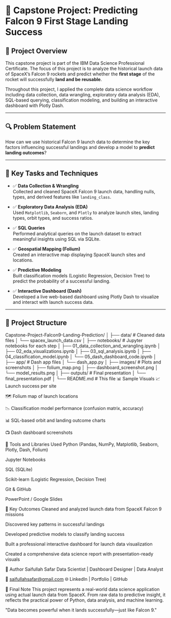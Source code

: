 # 🚀 Capstone Project: Predicting Falcon 9 First Stage Landing Success

## 🧩 Project Overview

This capstone project is part of the IBM Data Science Professional Certificate. The focus of this project is to analyze the historical launch data of SpaceX’s Falcon 9 rockets and predict whether the **first stage** of the rocket will successfully **land and be reusable**.

Throughout this project, I applied the complete data science workflow including data collection, data wrangling, exploratory data analysis (EDA), SQL-based querying, classification modeling, and building an interactive dashboard with Plotly Dash.

---

## 🔍 Problem Statement

How can we use historical Falcon 9 launch data to determine the key factors influencing successful landings and develop a model to **predict landing outcomes**?

---

## 🧠 Key Tasks and Techniques

- ✅ **Data Collection & Wrangling**  
  Collected and cleaned SpaceX Falcon 9 launch data, handling nulls, types, and derived features like `landing_class`.

- ✅ **Exploratory Data Analysis (EDA)**  
  Used `Matplotlib`, `Seaborn`, and `Plotly` to analyze launch sites, landing types, orbit types, and success ratios.

- ✅ **SQL Queries**  
  Performed analytical queries on the launch dataset to extract meaningful insights using SQL via SQLite.

- ✅ **Geospatial Mapping (Folium)**  
  Created an interactive map displaying SpaceX launch sites and locations.

- ✅ **Predictive Modeling**  
  Built classification models (Logistic Regression, Decision Tree) to predict the probability of a successful landing.

- ✅ **Interactive Dashboard (Dash)**  
  Developed a live web-based dashboard using Plotly Dash to visualize and interact with launch success data.

---

## 📁 Project Structure

Capstone-Project-Falcon9-Landing-Prediction/
│
├── data/ # Cleaned data files
│   └── spacex_launch_data.csv
│
├── notebooks/ # Jupyter notebooks for each step
│   ├── 01_data_collection_and_wrangling.ipynb
│   ├── 02_eda_visualizations.ipynb
│   ├── 03_sql_analysis.ipynb
│   ├── 04_classification_model.ipynb
│   └── 05_dash_dashboard_code.ipynb
│
├── app/ # Dash app files
│   └── dash_app.py
│
├── images/ # Plots and screenshots
│   ├── folium_map.png
│   ├── dashboard_screenshot.png
│   └── model_results.png
│
├── outputs/ # Final presentation
│   └── final_presentation.pdf
│
└── README.md # This file
📊 Sample Visuals
📈 Launch success per site

🗺️ Folium map of launch locations

📉 Classification model performance (confusion matrix, accuracy)

📊 SQL-based orbit and landing outcome charts

📺 Dash dashboard screenshots

🚀 Tools and Libraries Used
Python (Pandas, NumPy, Matplotlib, Seaborn, Plotly, Dash, Folium)

Jupyter Notebooks

SQL (SQLite)

Scikit-learn (Logistic Regression, Decision Tree)

Git & GitHub

PowerPoint / Google Slides

📌 Key Outcomes
Cleaned and analyzed launch data from SpaceX Falcon 9 missions

Discovered key patterns in successful landings

Developed predictive models to classify landing success

Built a professional interactive dashboard for launch data visualization

Created a comprehensive data science report with presentation-ready visuals

👤 Author
Saifullah Safar
Data Scientist | Dashboard Designer  | Data Analyst

📧 saifullahsafar@gmail.com
🌐 LinkedIn | Portfolio | GitHub

🏁 Final Note
This project represents a real-world data science application using actual launch data from SpaceX. From raw data to predictive insight, it reflects the practical power of Python, data analysis, and machine learning.

"Data becomes powerful when it lands successfully—just like Falcon 9."
